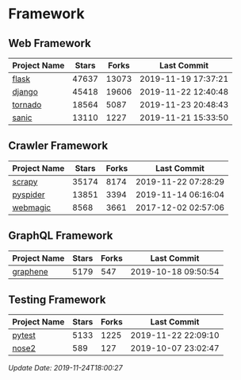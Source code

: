 # Framework

## Web Framework

| Project Name | Stars | Forks | Last Commit |
| ------------ | ----- | ----- | ----------- |
| [flask](https://github.com/pallets/flask) | 47637 | 13073 | 2019-11-19 17:37:21 |
| [django](https://github.com/django/django) | 45418 | 19606 | 2019-11-22 12:40:48 |
| [tornado](https://github.com/tornadoweb/tornado) | 18564 | 5087 | 2019-11-23 20:48:43 |
| [sanic](https://github.com/huge-success/sanic) | 13110 | 1227 | 2019-11-21 15:33:50 |

## Crawler Framework

| Project Name | Stars | Forks | Last Commit |
| ------------ | ----- | ----- | ----------- |
| [scrapy](https://github.com/scrapy/scrapy) | 35174 | 8174 | 2019-11-22 07:28:29 |
| [pyspider](https://github.com/binux/pyspider) | 13851 | 3394 | 2019-11-14 06:16:04 |
| [webmagic](https://github.com/code4craft/webmagic) | 8568 | 3661 | 2017-12-02 02:57:06 |

## GraphQL Framework

| Project Name | Stars | Forks | Last Commit |
| ------------ | ----- | ----- | ----------- |
| [graphene](https://github.com/graphql-python/graphene) | 5179 | 547 | 2019-10-18 09:50:54 |

## Testing Framework

| Project Name | Stars | Forks | Last Commit |
| ------------ | ----- | ----- | ----------- |
| [pytest](https://github.com/pytest-dev/pytest) | 5133 | 1225 | 2019-11-22 22:09:10 |
| [nose2](https://github.com/nose-devs/nose2) | 589 | 127 | 2019-10-07 23:02:47 |

*Update Date: 2019-11-24T18:00:27*